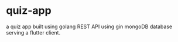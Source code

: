 # quiz-app

a quiz app built using golang REST API using gin
mongoDB database serving a flutter client.